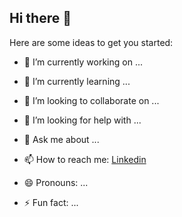 ## Hi there 👋



Here are some ideas to get you started:

- 🔭 I’m currently working on ...
- 🌱 I’m currently learning ...
- 👯 I’m looking to collaborate on ...
- 🤔 I’m looking for help with ...
- 💬 Ask me about ...
- 📫 How to reach me: [Linkedin](www.linkedin.com/in/chinelo-ezeani-416905263)

- 😄 Pronouns: ...
- ⚡ Fun fact: ...

